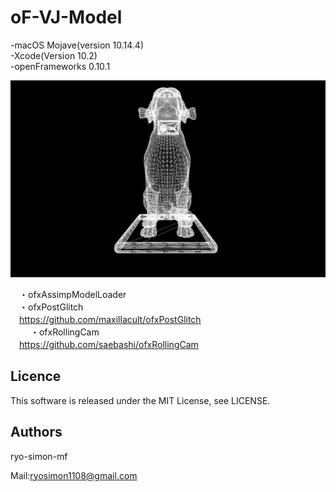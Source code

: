 # oF-VJ-Model
-macOS Mojave(version 10.14.4)  
-Xcode(Version 10.2)  
-openFrameworks 0.10.1  

![image.png](https://raw.githubusercontent.com/ryo-simon-mf/oF-VJ-Model/master/image.png)

　・ofxAssimpModelLoader  
　・ofxPostGlitch  
　https://github.com/maxillacult/ofxPostGlitch  
　
　・ofxRollingCam  
　https://github.com/saebashi/ofxRollingCam  


## Licence
This software is released under the MIT License, see LICENSE.

## Authors
ryo-simon-mf

Mail:ryosimon1108@gmail.com
